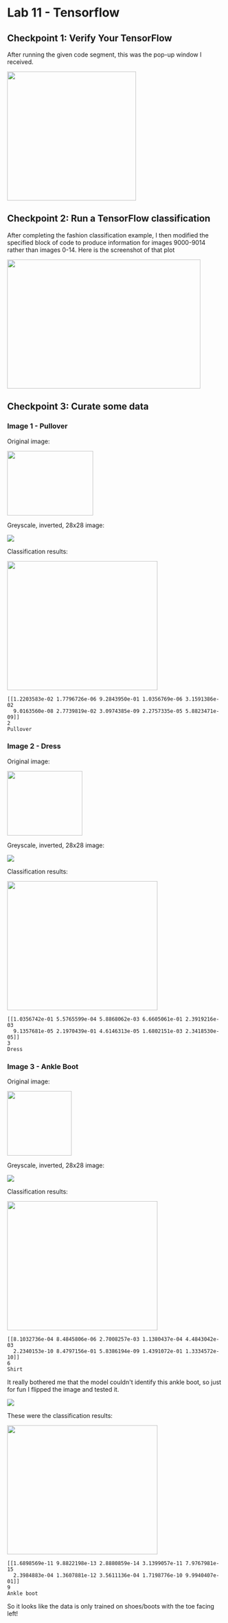 # Lab 11 - Tensorflow

## Checkpoint 1: Verify Your TensorFlow

After running the given code segment, this was the pop-up window I received.

<img src="https://user-images.githubusercontent.com/25308429/162220149-10ea96ec-65e6-4d64-977a-02a7cda68ad1.png" width="300" height="300" />

## Checkpoint 2: Run a TensorFlow classification

After completing the fashion classification example, I then modified the specified block of code to produce information for images 9000-9014 rather than images 0-14. Here is the screenshot of that plot

<img src="https://user-images.githubusercontent.com/25308429/162256097-5ae4a943-773f-4823-a1c4-b6d4493147f9.png" width="450" height="300" />

## Checkpoint 3: Curate some data

### Image 1 - Pullover

Original image:

<img src="./images/pullover.JPG" width="200" height="150" />

Greyscale, inverted, 28x28 image:

<img src="./images/pullover_processed.png" />

Classification results:

<img src="https://user-images.githubusercontent.com/25308429/162356537-22b97c95-0e7b-4dc4-874e-89063127914a.png" width="350" height="300" />

```
[[1.2203583e-02 1.7796726e-06 9.2843950e-01 1.0356769e-06 3.1591386e-02
  9.0163560e-08 2.7739819e-02 3.0974385e-09 2.2757335e-05 5.8823471e-09]]
2
Pullover
```

### Image 2 - Dress

Original image:

<img src="./images/dress.JPG" width="175" height="150" />

Greyscale, inverted, 28x28 image:

<img src="./images/dress_processed.png" />

Classification results:

<img src="https://user-images.githubusercontent.com/25308429/162358098-90fe6c30-3220-4761-9ee2-6984a73898e2.png" width="350" height="300" />

```
[[1.0356742e-01 5.5765599e-04 5.8868062e-03 6.6605061e-01 2.3919216e-03
  9.1357681e-05 2.1970439e-01 4.6146313e-05 1.6802151e-03 2.3418530e-05]]
3
Dress
```

### Image 3 - Ankle Boot

Original image:

<img src="./images/ankleboot.JPG" width="150" height="150" />

Greyscale, inverted, 28x28 image:

<img src="./images/ankleboot_processed.png" />

Classification results:

<img src="https://user-images.githubusercontent.com/25308429/162358269-45d7766e-ba0c-4737-b128-1ec820a64858.png" width="350" height="300" />

```
[[8.1032736e-04 8.4845806e-06 2.7008257e-03 1.1380437e-04 4.4843042e-03
  2.2340153e-10 8.4797156e-01 5.8386194e-09 1.4391072e-01 1.3334572e-10]]
6
Shirt
```

It really bothered me that the model couldn't identify this ankle boot, so just for fun I flipped the image and tested it.

<img src="./images/ankleboot_flipped_processed.png" />

These were the classification results:

<img src="https://user-images.githubusercontent.com/25308429/162358970-b21d5db4-7299-4170-88b4-bfc45ebc903c.png" width="350" height="300" />

```
[[1.6898569e-11 9.8822198e-13 2.8880859e-14 3.1399057e-11 7.9767981e-15
  2.3984883e-04 1.3607881e-12 3.5611136e-04 1.7198776e-10 9.9940407e-01]]
9
Ankle boot
```

So it looks like the data is only trained on shoes/boots with the toe facing left!
